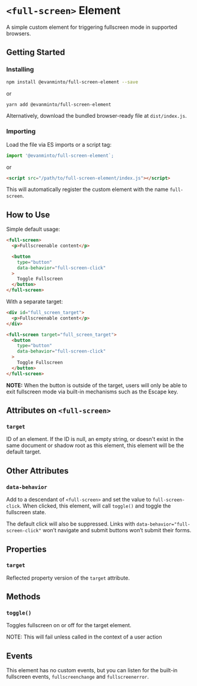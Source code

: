 # `<full-screen>` Element

A simple custom element for triggering fullscreen mode in supported browsers.

## Getting Started

### Installing

```sh
npm install @evanminto/full-screen-element --save
```
or
```sh
yarn add @evanminto/full-screen-element
```

Alternatively, download the bundled browser-ready file at `dist/index.js`.

### Importing

Load the file via ES imports or a script tag:

```js
import '@evanminto/full-screen-element`;
```
or
```html
<script src="/path/to/full-screen-element/index.js"></script>
```

This will automatically register the custom element with the name `full-screen`.

## How to Use

Simple default usage:

```html
<full-screen>
  <p>Fullscreenable content</p>

  <button
    type="button"
    data-behavior="full-screen-click"
  >
    Toggle Fullscreen
  </button>
</full-screen>
```

With a separate target:

```html
<div id="full_screen_target">
  <p>Fullscreenable content</p>
</div>

<full-screen target="full_screen_target">
  <button
    type="button"
    data-behavior="full-screen-click"
  >
    Toggle Fullscreen
  </button>
</full-screen>
```

**NOTE:** When the button is outside of the target, users will only be
able to exit fullscreen mode via built-in mechanisms such as the Escape key.

## Attributes on `<full-screen>`

### `target`

ID of an element. If the ID is null, an empty string, or doesn't exist
in the same document or shadow root as this element, this element
will be the default target.

## Other Attributes

### `data-behavior`

Add to a descendant of `<full-screen>` and set the value to `full-screen-click`.
When clicked, this element, will call `toggle()` and toggle the fullscreen
state.

The default click will also be suppressed. Links with
`data-behavior="full-screen-click"` won’t navigate and submit buttons won’t
submit their forms.

## Properties

### `target`

Reflected property version of the `target` attribute.

## Methods

### `toggle()`

Toggles fullscreen on or off for the target element.

NOTE: This will fail unless called in the context of a user action

## Events

This element has no custom events, but you can listen for the built-in fullscreen events, `fullscreenchange` and `fullscreenerror`.
